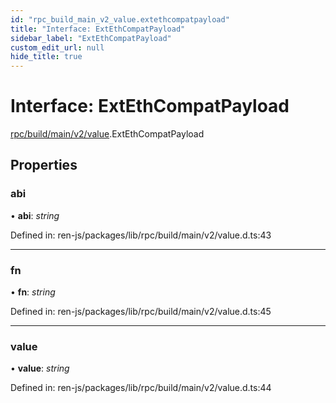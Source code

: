 ```yaml
---
id: "rpc_build_main_v2_value.extethcompatpayload"
title: "Interface: ExtEthCompatPayload"
sidebar_label: "ExtEthCompatPayload"
custom_edit_url: null
hide_title: true
---
```


# Interface: ExtEthCompatPayload

[rpc/build/main/v2/value](../modules/rpc_build_main_v2_value.md).ExtEthCompatPayload

## Properties

### abi

• **abi**: *string*

Defined in: ren-js/packages/lib/rpc/build/main/v2/value.d.ts:43

___

### fn

• **fn**: *string*

Defined in: ren-js/packages/lib/rpc/build/main/v2/value.d.ts:45

___

### value

• **value**: *string*

Defined in: ren-js/packages/lib/rpc/build/main/v2/value.d.ts:44
